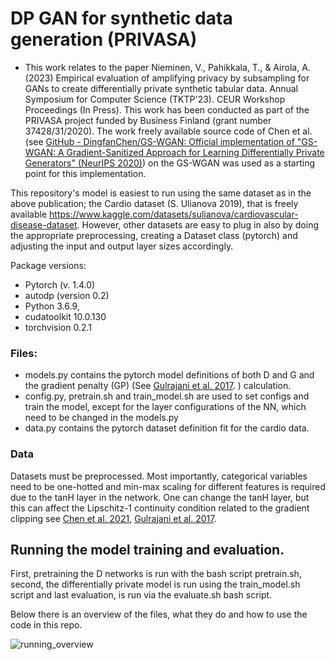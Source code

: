 # DP GAN for synthetic data generation (PRIVASA)

- This work relates to the paper Nieminen, V., Pahikkala, T., & Airola, A. (2023) Empirical evaluation of amplifying privacy by subsampling for GANs to create differentially private synthetic tabular data. Annual Symposium for Computer Science (TKTP'23). CEUR Workshop Proceedings (In Press). This work has been conducted as part of the PRIVASA project funded by Business Finland (grant number 37428/31/2020). The work freely available source code of Chen et al. (see [GitHub - DingfanChen/GS-WGAN: Official implementation of "GS-WGAN: A Gradient-Sanitized Approach for Learning Differentially Private Generators" (NeurIPS 2020)](https://github.com/DingfanChen/GS-WGAN)) on the GS-WGAN was used as a starting point for this implementation.

This repository's model is easiest to run using the same dataset as in the above publication; the Cardio dataset (S. Ulianova 2019), that is freely available https://www.kaggle.com/datasets/sulianova/cardiovascular-disease-dataset. However, other datasets are easy to plug in also by doing the appropriate preprocessing, creating a Dataset class (pytorch) and adjusting the input and output layer sizes accordingly. 

Package versions:
- Pytorch (v. 1.4.0) 
- autodp (version 0.2)
- Python 3.6.9,
- cudatoolkit 10.0.130
- torchvision 0.2.1  

### Files: 

- models.py contains the pytorch model definitions of both D and G and the gradient penalty (GP) (See [Gulrajani et al. 2017](https://arxiv.org/abs/1704.00028). ) calculation.
- config.py, pretrain.sh and train_model.sh are used to set configs and train the model, except for the layer configurations of the NN, which need to be changed in the models.py
- data.py contains the pytorch dataset definition fit for the cardio data. 


### Data 

Datasets must be preprocessed. Most importantly, categorical variables need to be one-hotted and min-max scaling for different features is required due to the tanH layer in the network. One can change the tanH layer, but this can affect the Lipschitz-1 continuity condition related to the gradient clipping see [Chen et al. 2021](https://arxiv.org/abs/2006.08265), [Gulrajani et al. 2017](https://arxiv.org/abs/1704.00028). 

## Running the model training and evaluation.

First, pretraining the D networks is run with the bash script pretrain.sh, second, the differentially private model is run using the train_model.sh script and last evaluation, is run via the evaluate.sh bash script.

Below there is an overview of the files, what they do and how to use the code in this repo. 



![running_overview](https://github.com/vajnie/privasa_dp_tabular_gan/assets/47028779/4dc78b4d-3aae-4fcd-8420-0076354292ac)
